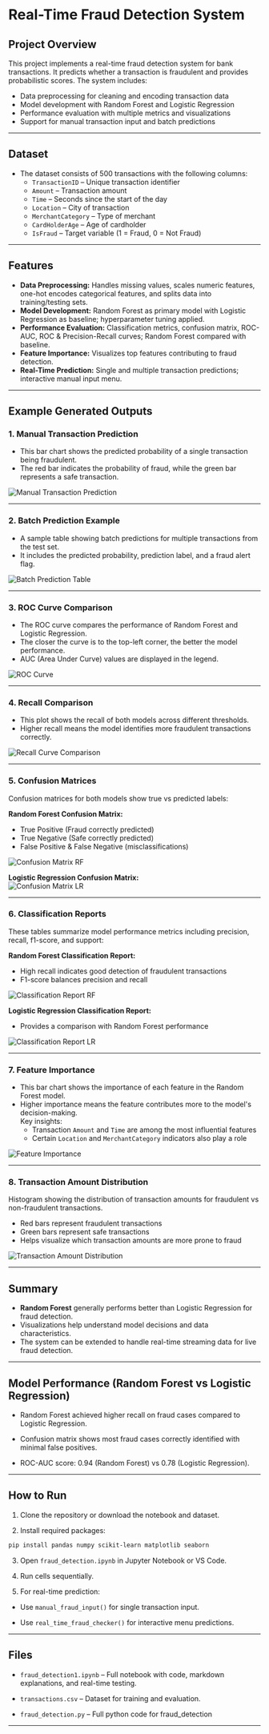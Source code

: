 
# Real-Time Fraud Detection System

## Project Overview
This project implements a real-time fraud detection system for bank transactions.  It predicts whether a transaction is fraudulent and provides probabilistic scores.  The system includes:
- Data preprocessing for cleaning and encoding transaction data
- Model development with Random Forest and Logistic Regression
- Performance evaluation with multiple metrics and visualizations
- Support for manual transaction input and batch predictions

---
## Dataset
- The dataset consists of 500 transactions with the following columns:  
  - `TransactionID` – Unique transaction identifier  
  - `Amount` – Transaction amount  
  - `Time` – Seconds since the start of the day  
  - `Location` – City of transaction  
  - `MerchantCategory` – Type of merchant  
  - `CardHolderAge` – Age of cardholder  
  - `IsFraud` – Target variable (1 = Fraud, 0 = Not Fraud)  

---

## Features
- **Data Preprocessing:** Handles missing values, scales numeric features, one-hot encodes categorical features, and splits data into training/testing sets.  
- **Model Development:** Random Forest as primary model with Logistic Regression as baseline; hyperparameter tuning applied.  
- **Performance Evaluation:** Classification metrics, confusion matrix, ROC-AUC, ROC & Precision-Recall curves; Random Forest compared with baseline.  
- **Feature Importance:** Visualizes top features contributing to fraud detection.  
- **Real-Time Prediction:** Single and multiple transaction predictions; interactive manual input menu.

---
## Example Generated Outputs

### 1. Manual Transaction Prediction

- This bar chart shows the predicted probability of a single transaction being fraudulent.  
- The red bar indicates the probability of fraud, while the green bar represents a safe transaction.
  
![Manual Transaction Prediction](./outputs/manual_transaction.png)

---

### 2. Batch Prediction Example

- A sample table showing batch predictions for multiple transactions from the test set.  
- It includes the predicted probability, prediction label, and a fraud alert flag.
  
![Batch Prediction Table](./outputs/batch_prediction.png)

---

### 3. ROC Curve Comparison

- The ROC curve compares the performance of Random Forest and Logistic Regression.  
- The closer the curve is to the top-left corner, the better the model performance.  
- AUC (Area Under Curve) values are displayed in the legend.
   
![ROC Curve](./outputs/roc_curve_comparison.png)

---

### 4. Recall Comparison

- This plot shows the recall of both models across different thresholds.  
- Higher recall means the model identifies more fraudulent transactions correctly.  

![Recall Curve Comparison](./outputs/recall_comparison.png)

---

### 5. Confusion Matrices
Confusion matrices for both models show true vs predicted labels:

**Random Forest Confusion Matrix:**  
- True Positive (Fraud correctly predicted)  
- True Negative (Safe correctly predicted)  
- False Positive & False Negative (misclassifications)  

![Confusion Matrix RF](./outputs/confusion_matrix_rf.png)

**Logistic Regression Confusion Matrix:**  
![Confusion Matrix LR](./outputs/confusion_matrix_lr.png)

---

### 6. Classification Reports
These tables summarize model performance metrics including precision, recall, f1-score, and support:

**Random Forest Classification Report:**  
- High recall indicates good detection of fraudulent transactions  
- F1-score balances precision and recall  

![Classification Report RF](./outputs/classification_report_rf.png)

**Logistic Regression Classification Report:**  
- Provides a comparison with Random Forest performance  

![Classification Report LR](./outputs/classification_report_lr.png)

---

### 7. Feature Importance
- This bar chart shows the importance of each feature in the Random Forest model.  
- Higher importance means the feature contributes more to the model's decision-making.  
Key insights:
  - Transaction `Amount` and `Time` are among the most influential features  
  - Certain `Location` and `MerchantCategory` indicators also play a role  

![Feature Importance](./outputs/feature_importance.png)

---

### 8. Transaction Amount Distribution
Histogram showing the distribution of transaction amounts for fraudulent vs non-fraudulent transactions.  
- Red bars represent fraudulent transactions  
- Green bars represent safe transactions  
- Helps visualize which transaction amounts are more prone to fraud  

![Transaction Amount Distribution](./outputs/amount_distribution.png)

---

## Summary
- **Random Forest** generally performs better than Logistic Regression for fraud detection.  
- Visualizations help understand model decisions and data characteristics.  
- The system can be extended to handle real-time streaming data for live fraud detection.

---

## Model Performance (Random Forest vs Logistic Regression)

- Random Forest achieved higher recall on fraud cases compared to Logistic Regression.

- Confusion matrix shows most fraud cases correctly identified with minimal false positives.

- ROC-AUC score: 0.94 (Random Forest) vs 0.78 (Logistic Regression).
  
---

## How to Run

1. Clone the repository or download the notebook and dataset.

2. Install required packages:
```bash
pip install pandas numpy scikit-learn matplotlib seaborn
```

3. Open `fraud_detection.ipynb` in Jupyter Notebook or VS Code.

4. Run cells sequentially.

5. For real-time prediction:

  - Use `manual_fraud_input()` for single transaction input.

  - Use `real_time_fraud_checker()` for interactive menu predictions.

---
## Files

- `fraud_detection1.ipynb` – Full notebook with code, markdown explanations, and real-time testing.

- `transactions.csv` – Dataset for training and evaluation.

- `fraud_detection.py` – Full python code for fraud_detection

---

